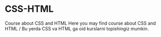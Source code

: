 # CSS-HTML
Course about CSS and HTML
Here you may find course about CSS and HTML / 
Bu yerda CSS va HTML ga oid kurslarni topishingiz mumkin.
